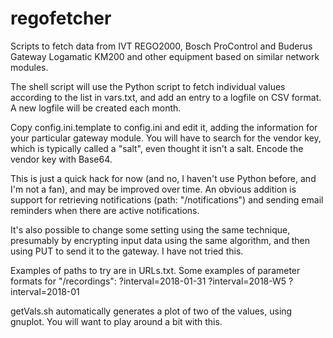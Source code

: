 # regofetcher
Scripts to fetch data from IVT REGO2000, Bosch ProControl and Buderus Gateway Logamatic KM200
and other equipment based on similar network modules.

The shell script will use the Python script to fetch individual values according to the list
in vars.txt, and add an entry to a logfile on CSV format. A new logfile will be created each
month.

Copy config.ini.template to config.ini and edit it, adding the information for your particular
gateway module. You will have to search for the vendor key, which is typically called a "salt",
even thought it isn't a salt. Encode the vendor key with Base64.

This is just a quick hack for now (and no, I haven't use Python before, and I'm not a fan),
and may be improved over time. An obvious addition is support for retrieving notifications
(path: "/notifications") and sending email reminders when there are active notifications.

It's also possible to change some setting using the same technique, presumably by encrypting
input data using the same algorithm, and then using PUT to send it to the gateway. I have not
tried this.

Examples of paths to try are in URLs.txt.
Some examples of parameter formats for "/recordings":
?interval=2018-01-31
?interval=2018-W5
?interval=2018-01

getVals.sh automatically generates a plot of two of the values, using gnuplot. You will want
to play around a bit with this.
